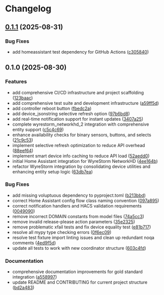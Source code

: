 # Changelog

## [0.1.1](https://github.com/Matt-Hadley/wyrestorm-networkhd-ha/compare/v0.1.0...v0.1.1) (2025-08-31)


### Bug Fixes

* add homeassistant test dependency for GitHub Actions ([c305840](https://github.com/Matt-Hadley/wyrestorm-networkhd-ha/commit/c305840ec27581ef6bd5131bdcbcac007a750760))

## 0.1.0 (2025-08-30)


### Features

* add comprehensive CI/CD infrastructure and project scaffolding ([123baac](https://github.com/Matt-Hadley/wyrestorm-networkhd-ha/commit/123baac04791c65c75b5a466a73d6f8d04b2ba83))
* add comprehensive test suite and development infrastructure ([a59ff5d](https://github.com/Matt-Hadley/wyrestorm-networkhd-ha/commit/a59ff5d935eb584384e0eded6785c00c921d0194))
* add controller reboot button ([fbedc2a](https://github.com/Matt-Hadley/wyrestorm-networkhd-ha/commit/fbedc2a383294aeaefc875e9f6946e2fef0f0168))
* add device_jsonstring selective refresh option ([97b6bd8](https://github.com/Matt-Hadley/wyrestorm-networkhd-ha/commit/97b6bd82a4a49d01a535c2ea3597db479576b586))
* add real-time notification support for instant updates ([3407a25](https://github.com/Matt-Hadley/wyrestorm-networkhd-ha/commit/3407a25bb6a352d45a84ca25475953f87a3d6e5d))
* complete wyrestorm_networkhd_2 integration with comprehensive entity support ([c5c4c69](https://github.com/Matt-Hadley/wyrestorm-networkhd-ha/commit/c5c4c69c5ccfd6d92bb73caf0768fbdf1dcbc4c8))
* enhance availability checks for binary sensors, buttons, and selects ([21c9c53](https://github.com/Matt-Hadley/wyrestorm-networkhd-ha/commit/21c9c53faeaad1984559497ee4ecc414d714f696))
* implement selective refresh optimization to reduce API overhead ([88eef64](https://github.com/Matt-Hadley/wyrestorm-networkhd-ha/commit/88eef648636860cf219e4e42b3424d61e855fcbe))
* implement smart device info caching to reduce API load ([52aedd0](https://github.com/Matt-Hadley/wyrestorm-networkhd-ha/commit/52aedd028be704679842a1969e2bb430dfe39afb))
* initial Home Assistant integration for WyreStorm NetworkHD ([4ee164b](https://github.com/Matt-Hadley/wyrestorm-networkhd-ha/commit/4ee164b6fd4de0ebea7e803e63394fb797db8f61))
* refactor WyreStorm integration by consolidating device utilities and enhancing entity setup logic ([63db7ea](https://github.com/Matt-Hadley/wyrestorm-networkhd-ha/commit/63db7ea5bca3ec9811da23bce9901f7124fff75e))


### Bug Fixes

* add missing voluptuous dependency to pyproject.toml ([b213bbd](https://github.com/Matt-Hadley/wyrestorm-networkhd-ha/commit/b213bbdd1bbe4b8dbc4948bbdb3e87457f5b0c7d))
* correct Home Assistant config flow class naming convention ([097a895](https://github.com/Matt-Hadley/wyrestorm-networkhd-ha/commit/097a895b9e70680fe85771a144a8d8a861d0983e))
* correct notification handlers and HACS validation requirements ([0049090](https://github.com/Matt-Hadley/wyrestorm-networkhd-ha/commit/00490903fdd84b06dae187bb1aa9b28ae8655289))
* remove incorrect DOMAIN constants from model files ([74a5cc3](https://github.com/Matt-Hadley/wyrestorm-networkhd-ha/commit/74a5cc3df6c4016b73ef86c08b0da6b3d5538767))
* remove invalid release-please action parameters ([35e2325](https://github.com/Matt-Hadley/wyrestorm-networkhd-ha/commit/35e2325fe4f6e54e7ec00d084487f3c81e1a5f20))
* remove problematic xfail tests and fix device equality test ([e81b717](https://github.com/Matt-Hadley/wyrestorm-networkhd-ha/commit/e81b717eebb0d81f211f4c8b5659bcc8eb8e6a79))
* resolve all mypy type checking errors ([0f6ec09](https://github.com/Matt-Hadley/wyrestorm-networkhd-ha/commit/0f6ec09750f6f0589d5a350c816c82a902c0553a))
* resolve test fixture import linting issues and clean up redundant noqa comments ([4ed9f5d](https://github.com/Matt-Hadley/wyrestorm-networkhd-ha/commit/4ed9f5dd2e276760874ec847b8b0cab433b87304))
* update all tests to work with new coordinator structure ([603c4fd](https://github.com/Matt-Hadley/wyrestorm-networkhd-ha/commit/603c4fdee8f630edbb472503f0ad0458cba23329))


### Documentation

* comprehensive documentation improvements for gold standard integration ([a558997](https://github.com/Matt-Hadley/wyrestorm-networkhd-ha/commit/a558997db7a8720d4238180e05a00b42b2ff6667))
* update README and CONTRIBUTING for current project structure ([bd2a483](https://github.com/Matt-Hadley/wyrestorm-networkhd-ha/commit/bd2a483140eaa9937b0881341472d4db9f767c4e))
